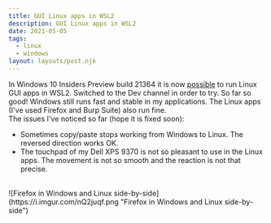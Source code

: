 ```yaml
---
title: GUI Linux apps in WSL2
description: GUI Linux apps in WSL2
date: 2021-05-05
tags:
  - linux
  - windows
layout: layouts/post.njk
---
```

In Windows 10 Insiders Preview build 21364 it is now <a href="{{ 'https://devblogs.microsoft.com/commandline/the-initial-preview-of-gui-app-support-is-now-available-for-the-windows-subsystem-for-linux-2/' | url }}">possible</a> to run Linux GUI apps in WSL2.
Switched to the Dev channel in order to try. So far so good! Windows still runs fast and stable in my applications. The Linux apps (I've used Firefox and Burp Suite) also run fine.
<br />
The issues I've noticed so far (hope it is fixed soon):
- Sometimes copy/paste stops working from Windows to Linux. The reversed direction works OK.
- The touchpad of my Dell XPS 9370 is not so pleasant to use in the Linux apps. The movement is not so smooth and the reaction is not that precise.
<br />
![Firefox in Windows and Linux side-by-side](https://i.imgur.com/nQ2juqf.png "Firefox in Windows and Linux side-by-side")
